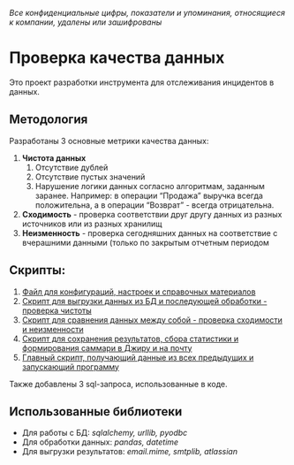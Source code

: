 *Все конфиденциальные цифры, показатели и упоминания, относящиеся к компании, удалены или зашифрованы*


# Проверка качества данных

Это проект разработки инструмента для отслеживания инцидентов в данных.

## Методология

Разработаны 3 основные метрики качества данных:

1. **Чистота данных**
    1. Отсутствие дублей
    2. Отсутствие пустых значений
    3. Нарушение логики данных согласно алгоритмам, заданным заранее. Например: в операции “Продажа” выручка всегда положительна, а в операции “Возврат” - всегда отрицательна.
2. **Сходимость** - проверка соответствии друг другу данных из разных источников  или из разных хранилищ
3. **Неизменность** - проверка сегодняшних данных на соответствие с вчерашними данными (только по закрытым отчетным периодом

## Скрипты:
1. [Файл для конфигураций, настроек и справочных материалов](https://github.com/izakson/python_projects/blob/main/data_check/config.py)
2. [Скрипт для выгрузки данных из БД и последующей обработки - проверка чистоты](https://github.com/izakson/python_projects/blob/main/data_check/get_data.py)
3. [Скрипт для сравнения данных между собой - проверка сходимости и неизменности](https://github.com/izakson/python_projects/blob/main/data_check/match_data.py)
4. [Скрипт для сохранения результатов, сбора статистики и формирования саммари в Джиру и на почту](https://github.com/izakson/python_projects/blob/main/data_check/save_results.py)
5. [Главный скрипт, получающий данные из всех предыдущих и запускающий программу](https://github.com/izakson/python_projects/blob/main/data_check/data_check.py)

Также добавлены 3 sql-запроса, использованные в коде.

## Использованные библиотеки

- Для работы с БД: *sqlalchemy, urllib, pyodbc*  
- Для обработки данных: *pandas, datetime*
- Для выгрузки результатов: *email.mime, smtplib, atlassian* 


